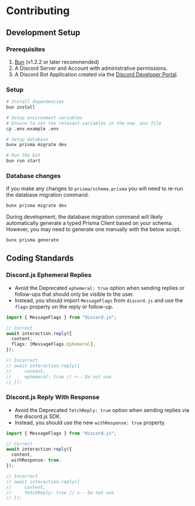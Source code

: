 # Contributing

## Development Setup

### Prerequisites

1. [Bun](https://bun.sh/) (v1.2.2 or later recommended)
2. A Discord Server and Account with administrative permissions.
3. A Discord Bot Application created via the [Discord Developer Portal](https://discord.com/developers/applications).

### Setup

```bash
# Install dependencies
bun install
```

```bash
# Setup environment variables
# Ensure to set the relevant variables in the new .env file
cp .env.example .env
```

```bash
# Setup database
bunx prisma migrate dev
```

```bash
# Run the bot
bun run start
```

### Database changes

If you make any changes to `prisma/schema.prisma` you will need to re-run the database migration command.

```bash
bunx prisma migrate dev
```

During development, the database migration command will likely automatically generate a typed Prisma Client based on your schema. However, you may need to generate one manually with the below script.

```bash
bunx prisma generate
```

## Coding Standards

### Discord.js Ephemeral Replies

- Avoid the Deprecated `ephemeral: true` option when sending replies or follow-ups that should only be visible to the user.
- Instead, you should import `MessageFlags` from `discord.js` and use the `flags` property on the reply or follow-up.

```typescript
import { MessageFlags } from "discord.js";

// Correct
await interaction.reply({
  content,
  flags: [MessageFlags.Ephemeral],
});

// Incorrect
// await interaction.reply({
//     content,
//     ephemeral: true // <-- Do not use
// });
```

### Discord.js Reply With Response

- Avoid the Deprecated `fetchReply: true` option when sending replies via the discord.js SDK.
- Instead, you should use the new `withResponse: true` property.

```typescript
import { MessageFlags } from "discord.js";

// Correct
await interaction.reply({
  content,
  withResponse: true,
});

// Incorrect
// await interaction.reply({
//     content,
//     fetchReply: true // <-- Do not use
// });
```
